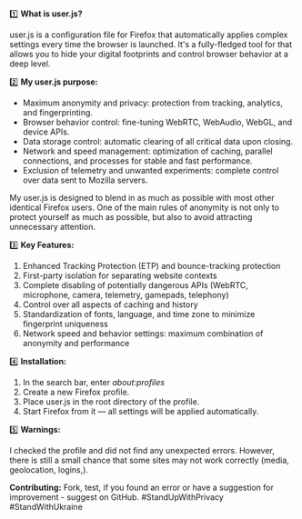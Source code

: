
1️⃣ **What is user.js?**

user.js is a configuration file for Firefox that automatically applies complex settings every time the browser is launched. It's a fully-fledged tool for that allows you to hide your digital footprints and control browser behavior at a deep level.

2️⃣ **My user.js purpose:**

- Maximum anonymity and privacy: protection from tracking, analytics, and fingerprinting.
- Browser behavior control: fine-tuning WebRTC, WebAudio, WebGL, and device APIs.
- Data storage control: automatic clearing of all critical data upon closing.
- Network and speed management: optimization of caching, parallel connections, and processes for stable and fast performance.
- Exclusion of telemetry and unwanted experiments: complete control over data sent to Mozilla servers.

My user.js is designed to blend in as much as possible with most other identical Firefox users. One of the main rules of anonymity is not only to protect yourself as much as possible, but also to avoid attracting unnecessary attention.

3️⃣ **Key Features:**

1. Enhanced Tracking Protection (ETP) and bounce-tracking protection
2. First-party isolation for separating website contexts
3. Complete disabling of potentially dangerous APIs (WebRTC, microphone, camera, telemetry, gamepads, telephony)
4. Control over all aspects of caching and history
5. Standardization of fonts, language, and time zone to minimize fingerprint uniqueness
6. Network speed and behavior settings: maximum combination of anonymity and performance

4️⃣ **Installation:**

1. In the search bar, enter *about:profiles*
2. Create a new Firefox profile.
3. Place user.js in the root directory of the profile.
4. Start Firefox from it — all settings will be applied automatically.

5️⃣ **Warnings:**

I checked the profile and did not find any unexpected errors. However, there is still a small chance that some sites may not work correctly (media, geolocation, logins,).

**Contributing:** Fork, test, if you found an error or have a suggestion for improvement - suggest on GitHub.
#StandUpWithPrivacy #StandWithUkraine
